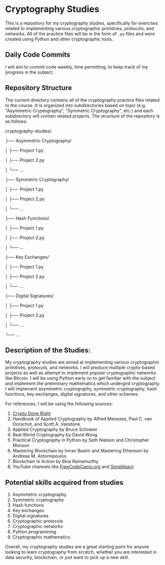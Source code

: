 # Cryptography Studies

This is a repository for my cryptography studies, specifically for exercises related to implementing various cryptographic primitives, protocols, and networks. All of the practice files will be in the form of `.py` files and were created using Python and other cryptographic tools.

## Daily Code Commits

I will aim to commit code weekly, time permitting, to keep track of my progress in the subject.

## Repository Structure

The current directory contains all of the cryptography practice files related to the course. It is organized into subdirectories based on topic (e.g. "Asymmetric Cryptography", "Symmetric Cryptography", etc.) and each subdirectory will contain related projects. The structure of the repository is as follows:

cryptography-studies/  

├── Asymmetric Cryptography/  

│ ├── Project 1.py  

│ ├── Project 2.py  

│ └── ...  

├── Symmetric Cryptography/  

│ ├── Project 1.py  

│ ├── Project 2.py  

│ └── ...  

├── Hash Functions/  

│ ├── Project 1.py  

│ ├── Project 2.py  

│ └── ...  

├── Key Exchanges/  

│ ├── Project 1.py  

│ ├── Project 2.py  

│ └── ...  

├── Digital Signatures/  

│ ├── Project 1.py  

│ ├── Project 2.py  

│ └── ...  

└── ...  


## Description of the Studies:

My cryptography studies are aimed at implementing various cryptographic primitives, protocols, and networks. I will produce multiple crypto-based projects as well as attempt to implement popular cryptographic networks like Bitcoin. I will be using Python early on to get familiar with the subject and implement the preliminary mathematics which undergird cryptography. I will implement asymmetric cryptography, symmetric cryptography, hash functions, key exchanges, digital signatures, and other schemes.

For references, I will be using the following sources:

1. [Crypto Done Right](https://cryptodoneright.org/quickstarts/dev.html)
2. Handbook of Applied Cryptography by Alfred Menezes, Paul C. van Oorschot, and Scott A. Vanstone
3. Applied Cryptography by Bruce Schneier
4. Real World Cryptography by David Wong
5. Practical Cryptography in Python by Seth Nielson and Christopher Monson
6. Mastering Blockchain by Imran Bashir and Mastering Ethereum by Andreas M. Antonopoulos
7. Blockchain in Action by Bina Ramamurthy
8. YouTube channels like [FreeCodeCamp.org](https://www.youtube.com/c/Freecodecamp/) and [Simplilearn](https://www.youtube.com/c/Simplilearn/)

## Potential skills acquired from studies

1. Asymmetric cryptography
2. Symmetric cryptography
3. Hash functions
4. Key exchanges
5. Digital signatures
6. Cryptographic protocols
7. Cryptographic networks
8. Python programming
9. Cryptographic mathematics

Overall, my cryptography studies are a great starting point for anyone looking to learn cryptography from scratch, whether you are interested in data security, blockchain, or just want to pick up a new skill.

